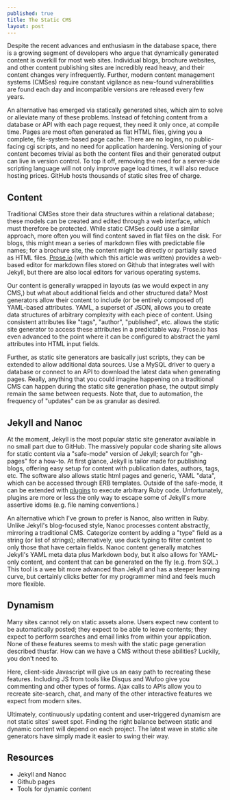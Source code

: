 ```yaml
---
published: true
title: The Static CMS
layout: post
---
```


Despite the recent advances and enthusiasm in the database space, there is a growing segment of developers who argue that dynamically generated content is overkill for most web sites. Individual blogs, brochure websites, and other content publishing sites are incredibly read heavy, and their content changes very infrequently. Further, modern content management systems (CMSes) require constant vigilance as new-found vulnerabilities are found each day and incompatible versions are released every few years.

An alternative has emerged via statically generated sites, which aim to solve or alleviate many of these problems. Instead of fetching content from a database or API with each page request, they need it only once, at compile time. Pages are most often generated as flat HTML files, giving you a complete, file-system-based page cache. There are no logins, no public-facing cgi scripts, and no need for application hardening. Versioning of your content becomes trivial as both the content files and their generated output can live in version control. To top it off, removing the need for a server-side scripting language will not only improve page load times, it will also reduce hosting prices. GitHub hosts thousands of static sites free of charge.

## Content

Traditional CMSes store their data structures within a relational database; these models can be created and edited through a web interface, which must therefore be protected. While static CMSes *could* use a similar approach, more often you will find content saved in flat files on the disk. For blogs, this might mean a series of markdown files with predictable file names; for a brochure site, the content might be directly or partially saved as HTML files. [Prose.io](http://prose.io) (with which this article was written) provides a web-based editor for markdown files stored on Github that integrates well with Jekyll, but there are also local editors for various operating systems. 

Our content is generally wrapped in layouts (as we would expect in any CMS,) but what about additional fields and other structured data? Most generators allow their content to include (or be entirely composed of) YAML-based attributes. YAML, a superset of JSON, allows you to create data structures of arbitrary complexity with each piece of content. Using consistent attributes like "tags", "author", "published", etc. allows the static site generator to access these attributes in a predictable way. Prose.io has even advanced to the point where it can be configured to abstract the yaml attributes into HTML input fields.

Further, as static site generators are basically just scripts, they can be extended to allow additional data sources. Use a MySQL driver to query a database or connect to an API to download the latest data when generating pages. Really, anything that you could imagine happening on a traditional CMS can happen during the static site generation phase, the output simply remain the same between requests. Note that, due to automation, the frequency of "updates" can be as granular as desired.

## Jekyll and Nanoc

At the moment, Jekyll is the most popular static site generator available in no small part due to GitHub. The massively popular code sharing site allows for static content via a "safe-mode" version of Jekyll; search for "gh-pages" for a how-to. At first glance, Jekyll is tailor made for publishing blogs, offering easy setup for content with publication dates, authors, tags, etc. The software also allows static html pages and generic, YAML "data", which can be accessed through ERB templates. Outside of the safe-mode, it can be extended with [plugins](http://jekyllrb.com/docs/plugins/) to execute arbitrary Ruby code. Unfortunately, plugins are more or less the only way to escape some of Jekyll's more assertive idoms (e.g. file naming conventions.)

An alternative which I've grown to prefer is Nanoc, also written in Ruby. Unlike Jekyll's blog-focused style, Nanoc processes content abstractly, mirroring a traditional CMS. Categorize content by adding a "type" field as a string (or list of strings); alternatively, use duck typing to filter content to only those that have certain fields. Nanoc content generally matches Jekyll's YAML meta data plus Markdown body, but it also allows for YAML-only content, and content that can be generated on the fly (e.g. from SQL.) This tool is a wee bit more advanced than Jekyll and has a steeper learning curve, but certainly clicks better for my programmer mind and feels much more flexible.

## Dynamism

Many sites cannot rely on static assets alone. Users expect new content to be automatically posted; they expect to be able to leave contents; they expect to perform searches and email links from within your application. None of these features seems to mesh with the static page generation described thusfar. How can we have a CMS without these abilities? Luckily, you don't need to.

Here, client-side Javascript will give us an easy path to recreating these features. Including JS from tools like Disqus and Wufoo give you commenting and other types of forms. Ajax calls to APIs allow you to recreate site-search, chat, and many of the other interactive features we expect from modern sites.

Ultimately, continuously updating content and user-triggered dynamism are not static sites' sweet spot. Finding the right balance between static and dynamic content will depend on each project. The latest wave in static site generators have simply made it easier to swing their way.

## Resources

* Jekyll and Nanoc
* Github pages
* Tools for dynamic content